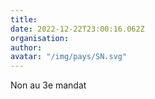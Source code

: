 ```yaml
---
title: 
date: 2022-12-22T23:00:16.062Z
organisation: 
author: 
avatar: "/img/pays/SN.svg"
---
```


Non au 3e mandat 